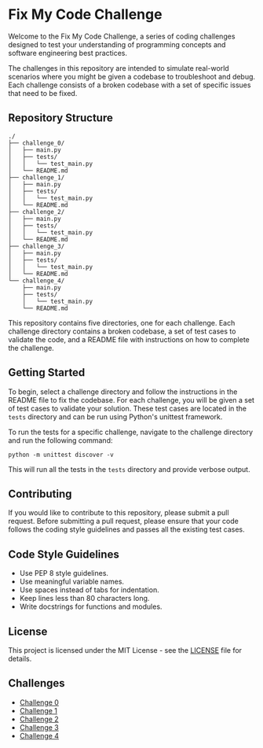 # Fix My Code Challenge

Welcome to the Fix My Code Challenge, a series of coding challenges designed to test your understanding of programming concepts and software engineering best practices.

The challenges in this repository are intended to simulate real-world scenarios where you might be given a codebase to troubleshoot and debug. Each challenge consists of a broken codebase with a set of specific issues that need to be fixed.

## Repository Structure

```
./
├── challenge_0/
│   ├── main.py
│   ├── tests/
│   │   └── test_main.py
│   └── README.md
├── challenge_1/
│   ├── main.py
│   ├── tests/
│   │   └── test_main.py
│   └── README.md
├── challenge_2/
│   ├── main.py
│   ├── tests/
│   │   └── test_main.py
│   └── README.md
├── challenge_3/
│   ├── main.py
│   ├── tests/
│   │   └── test_main.py
│   └── README.md
└── challenge_4/
    ├── main.py
    ├── tests/
    │   └── test_main.py
    └── README.md
```

This repository contains five directories, one for each challenge. Each challenge directory contains a broken codebase, a set of test cases to validate the code, and a README file with instructions on how to complete the challenge.

## Getting Started

To begin, select a challenge directory and follow the instructions in the README file to fix the codebase. For each challenge, you will be given a set of test cases to validate your solution. These test cases are located in the `tests` directory and can be run using Python's unittest framework.

To run the tests for a specific challenge, navigate to the challenge directory and run the following command:

```
python -m unittest discover -v
```

This will run all the tests in the `tests` directory and provide verbose output.

## Contributing

If you would like to contribute to this repository, please submit a pull request. Before submitting a pull request, please ensure that your code follows the coding style guidelines and passes all the existing test cases.

## Code Style Guidelines

- Use PEP 8 style guidelines.
- Use meaningful variable names.
- Use spaces instead of tabs for indentation.
- Keep lines less than 80 characters long.
- Write docstrings for functions and modules.

## License

This project is licensed under the MIT License - see the [LICENSE](./LICENSE) file for details.

## Challenges

- [Challenge 0](./challenge_0/README.md)
- [Challenge 1](./challenge_1/README.md)
- [Challenge 2](./challenge_2/README.md)
- [Challenge 3](./challenge_3/README.md)
- [Challenge 4](./challenge_4/README.md)
